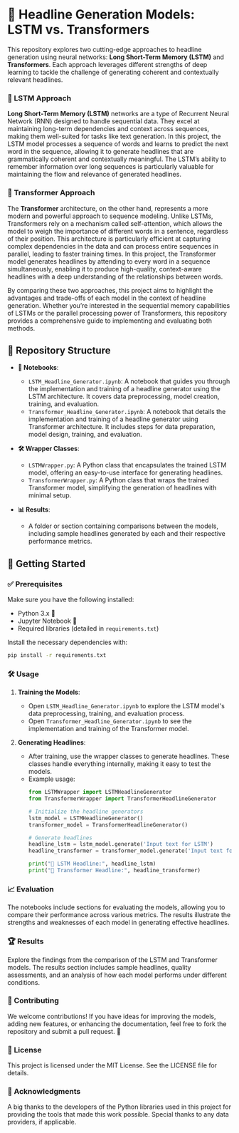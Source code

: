 # 📰 Headline Generation Models: LSTM vs. Transformers

This repository explores two cutting-edge approaches to headline generation using neural networks: **Long Short-Term Memory (LSTM)** and **Transformers**. Each approach leverages different strengths of deep learning to tackle the challenge of generating coherent and contextually relevant headlines.

### 🔄 LSTM Approach

**Long Short-Term Memory (LSTM)** networks are a type of Recurrent Neural Network (RNN) designed to handle sequential data. They excel at maintaining long-term dependencies and context across sequences, making them well-suited for tasks like text generation. In this project, the LSTM model processes a sequence of words and learns to predict the next word in the sequence, allowing it to generate headlines that are grammatically coherent and contextually meaningful. The LSTM’s ability to remember information over long sequences is particularly valuable for maintaining the flow and relevance of generated headlines.

### 🔀 Transformer Approach

The **Transformer** architecture, on the other hand, represents a more modern and powerful approach to sequence modeling. Unlike LSTMs, Transformers rely on a mechanism called self-attention, which allows the model to weigh the importance of different words in a sentence, regardless of their position. This architecture is particularly efficient at capturing complex dependencies in the data and can process entire sequences in parallel, leading to faster training times. In this project, the Transformer model generates headlines by attending to every word in a sequence simultaneously, enabling it to produce high-quality, context-aware headlines with a deep understanding of the relationships between words.

By comparing these two approaches, this project aims to highlight the advantages and trade-offs of each model in the context of headline generation. Whether you’re interested in the sequential memory capabilities of LSTMs or the parallel processing power of Transformers, this repository provides a comprehensive guide to implementing and evaluating both methods.

## 📂 Repository Structure

- **📓 Notebooks**:
  - `LSTM_Headline_Generator.ipynb`: A notebook that guides you through the implementation and training of a headline generator using the LSTM architecture. It covers data preprocessing, model creation, training, and evaluation.
  - `Transformer_Headline_Generator.ipynb`: A notebook that details the implementation and training of a headline generator using Transformer architecture. It includes steps for data preparation, model design, training, and evaluation.

- **🛠 Wrapper Classes**:
  - `LSTMWrapper.py`: A Python class that encapsulates the trained LSTM model, offering an easy-to-use interface for generating headlines.
  - `TransformerWrapper.py`: A Python class that wraps the trained Transformer model, simplifying the generation of headlines with minimal setup.

- **📊 Results**:
  - A folder or section containing comparisons between the models, including sample headlines generated by each and their respective performance metrics.

## 🚀 Getting Started

### ✅ Prerequisites

Make sure you have the following installed:

- Python 3.x 🐍
- Jupyter Notebook 📓
- Required libraries (detailed in `requirements.txt`)

Install the necessary dependencies with:

```bash
pip install -r requirements.txt
```

### 🛠 Usage

1. **Training the Models**:
   - Open `LSTM_Headline_Generator.ipynb` to explore the LSTM model's data preprocessing, training, and evaluation process.
   - Open `Transformer_Headline_Generator.ipynb` to see the implementation and training of the Transformer model.

2. **Generating Headlines**:
   - After training, use the wrapper classes to generate headlines. These classes handle everything internally, making it easy to test the models.
   - Example usage:
     ```python
     from LSTMWrapper import LSTMHeadlineGenerator
     from TransformerWrapper import TransformerHeadlineGenerator

     # Initialize the headline generators
     lstm_model = LSTMHeadlineGenerator()
     transformer_model = TransformerHeadlineGenerator()

     # Generate headlines
     headline_lstm = lstm_model.generate('Input text for LSTM')
     headline_transformer = transformer_model.generate('Input text for Transformer')

     print("📰 LSTM Headline:", headline_lstm)
     print("📰 Transformer Headline:", headline_transformer)
     ```

### 📈 Evaluation
The notebooks include sections for evaluating the models, allowing you to compare their performance across various metrics. The results illustrate the strengths and weaknesses of each model in generating effective headlines.

### 🏆 Results
Explore the findings from the comparison of the LSTM and Transformer models. The results section includes sample headlines, quality assessments, and an analysis of how each model performs under different conditions.

### 🤝 Contributing
We welcome contributions! If you have ideas for improving the models, adding new features, or enhancing the documentation, feel free to fork the repository and submit a pull request. 🙌

### 📜 License
This project is licensed under the MIT License. See the LICENSE file for details.

### 🙏 Acknowledgments
A big thanks to the developers of the Python libraries used in this project for providing the tools that made this work possible.
Special thanks to any data providers, if applicable.
